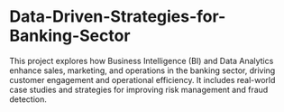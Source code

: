 # Data-Driven-Strategies-for-Banking-Sector
This project explores how Business Intelligence (BI) and Data Analytics enhance sales, marketing, and operations in the banking sector, driving customer engagement and operational efficiency. It includes real-world case studies and strategies for improving risk management and fraud detection.

